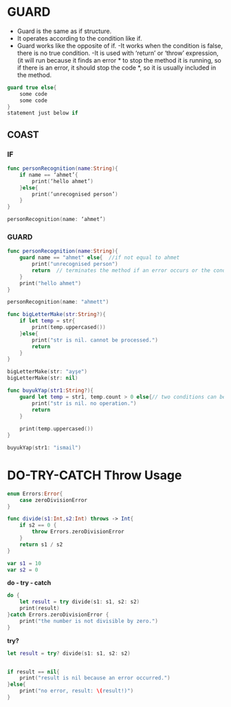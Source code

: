 
# GUARD
- Guard is the same as if structure.
- It operates according to the condition like if.
- Guard works like the opposite of if.
-It works when the condition is false, there is no true condition.
-It is used with ‘return’ or ‘throw’ expression, (it will run because it finds an error * to stop the method it is running, so if there is an error, it should stop the code *, so it is usually included in the method.

```swift
guard true else{
    some code
    some code
}
statement just below if 
```

## COAST
### IF

```swift
func personRecognition(name:String){
    if name == ‘ahmet’{
        print(‘hello ahmet’)
    }else{
        print(‘unrecognised person’)
    }
}

personRecognition(name: ‘ahmet’)
```

### GUARD

```swift
func personRecognition(name:String){
    guard name == "ahmet" else{  //if not equal to ahmet
        print("unrecognised person")
        return  // terminates the method if an error occurs or the condition is not met.
    }
    print("hello ahmet")
}

personRecognition(name: "ahmett")

func bigLetterMake(str:String?){
    if let temp = str{
        print(temp.uppercased())
    }else{
        print("str is nil. cannot be processed.")
        return
    }
}

bigLetterMake(str: "ayşe")
bigLetterMake(str: nil)

func buyukYap(str1:String?){
    guard let temp = str1, temp.count > 0 else{// two conditions can be written with commas.
        print("str is nil. no operation.")
        return
    }
    
    print(temp.uppercased())
}

buyukYap(str1: "ismail")
```


# DO-TRY-CATCH Throw Usage 

```swift
enum Errors:Error{
    case zeroDivisionError
}

func divide(s1:Int,s2:Int) throws -> Int{
    if s2 == 0 {
        throw Errors.zeroDivisionError
    }
    return s1 / s2
}

var s1 = 10
var s2 = 0
```
**do - try - catch**

```swift
do {
    let result = try divide(s1: s1, s2: s2)
    print(result)
}catch Errors.zeroDivisionError {
    print("the number is not divisible by zero.")
}
```

 **try?**

```swift
let result = try? divide(s1: s1, s2: s2)


if result == nil{
    print("result is nil because an error occurred.")
}else{
    print("no error, result: \(result!)")
}
```
